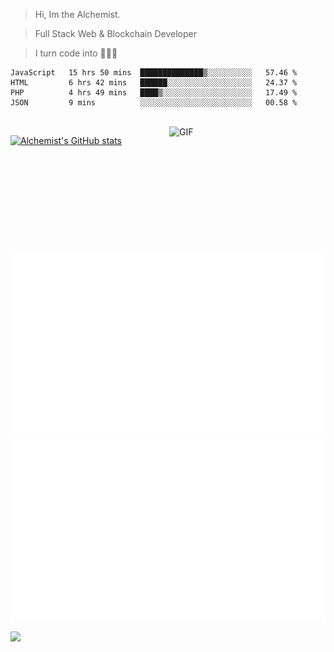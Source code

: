 > Hi, Im the Alchemist.

> Full Stack Web & Blockchain Developer

> I turn code into 💎💎💎

<!--START_SECTION:waka-->
```text
JavaScript   15 hrs 50 mins  ██████████████▒░░░░░░░░░░   57.46 % 
HTML         6 hrs 42 mins   ██████░░░░░░░░░░░░░░░░░░░   24.37 % 
PHP          4 hrs 49 mins   ████▒░░░░░░░░░░░░░░░░░░░░   17.49 % 
JSON         9 mins          ░░░░░░░░░░░░░░░░░░░░░░░░░   00.58 % 
```
<!--END_SECTION:waka-->


<br />

<img align="right" alt="GIF" src="https://user-images.githubusercontent.com/5355808/139111924-210cc6fa-9fb1-4dac-929d-6324a5836a92.gif" width="250" height="200" />

[![Alchemist's GitHub stats](https://github-readme-stats.vercel.app/api?username=DrMaxis&show_icons=true&theme=outrun&count_private=true)](#)

![](https://raw.githubusercontent.com/DrMaxis/github-stats-transparent/output/generated/overview.svg)
![](https://raw.githubusercontent.com/DrMaxis/github-stats-transparent/output/generated/languages.svg)

 
<a href="https://count.getloli.com/"><img src="https://count.getloli.com/get/@:maxis-the-alchemist?theme=rule34"></a>
<!-- https://count.getloli.com/get/@alchemist?theme=rule34 -->
<br>


